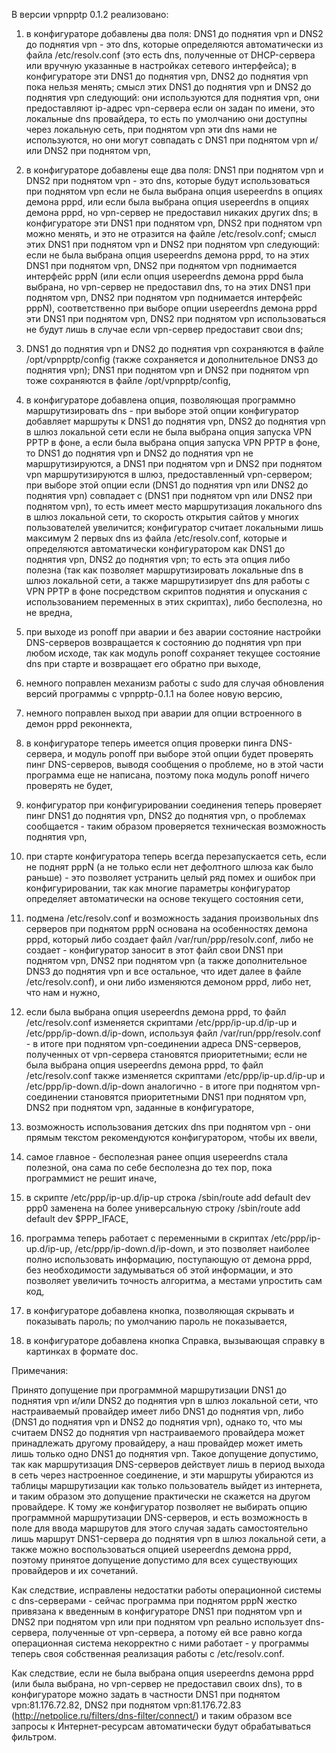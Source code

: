 В версии vpnpptp 0.1.2 реализовано:

1) в конфигураторе добавлены два поля: DNS1 до поднятия vpn и DNS2 до поднятия vpn - это dns, которые определяются автоматически из файла /etc/resolv.conf (это есть dns, полученные от DHCP-сервера или вручную указанные в настройках сетевого интерфейса); в конфигураторе эти DNS1 до поднятия vpn, DNS2 до поднятия vpn пока нельзя менять; смысл этих DNS1 до поднятия vpn и DNS2 до поднятия vpn следующий: они используются для поднятия vpn, они предоставляют ip-адрес vpn-сервера если он задан по имени, это локальные dns провайдера, то есть по умолчанию они доступны через локальную сеть, при поднятом vpn эти dns нами не используются, но они могут совпадать с DNS1 при поднятом vpn и/или DNS2 при поднятом vpn,

2) в конфигураторе добавлены еще два поля: DNS1 при поднятом vpn и DNS2 при поднятом vpn - это dns, которые будут использоваться при поднятом vpn если не была выбрана опция usepeerdns в опциях демона pppd, или если была выбрана опция usepeerdns в опциях демона pppd, но vpn-сервер не предоставил никаких других dns; в конфигураторе эти DNS1 при поднятом vpn, DNS2 при поднятом vpn можно менять, и это не отразится на файле /etc/resolv.conf; смысл этих DNS1 при поднятом vpn и DNS2 при поднятом vpn следующий: если не была выбрана опция usepeerdns демона pppd, то на этих DNS1 при поднятом vpn, DNS2 при поднятом vpn поднимается интерфейс pppN (или если опция usepeerdns демона pppd была выбрана, но vpn-сервер не предоставил dns, то на этих DNS1 при поднятом vpn, DNS2 при поднятом vpn поднимается интерфейс pppN), соответственно при выборе опции usepeerdns демона pppd эти DNS1 при поднятом vpn, DNS2 при поднятом vpn использоваться не будут лишь в случае если vpn-сервер предоставит свои dns;

3) DNS1 до поднятия vpn и DNS2 до поднятия vpn сохраняются в файле /opt/vpnpptp/config (также сохраняется и дополнительное DNS3 до поднятия vpn); DNS1 при поднятом vpn и DNS2 при поднятом vpn тоже сохраняются в файле /opt/vpnpptp/config,

4) в конфигураторе добавлена опция, позволяющая программно маршрутизировать dns - при выборе этой опции конфигуратор добавляет маршруты к DNS1 до поднятия vpn, DNS2 до поднятия vpn в шлюз локальной сети если не была выбрана опция запуска VPN PPTP в фоне, а если была выбрана опция запуска VPN PPTP в фоне, то DNS1 до поднятия vpn и DNS2 до поднятия vpn не маршрутизируются, а DNS1 при поднятом vpn и DNS2 при поднятом vpn маршрутизируются в шлюз, предоставленный vpn-сервером; при выборе этой опции если (DNS1 до поднятия vpn или DNS2 до поднятия vpn) совпадает с (DNS1 при поднятом vpn или DNS2 при поднятом vpn), то есть имеет место маршрутизация локального dns в шлюз локальной сети, то скорость открытия сайтов у многих пользователей увеличится; конфигуратор считает локальными лишь максимум 2 первых dns из файла /etc/resolv.conf, которые и определяются автоматически конфигуратором как DNS1 до поднятия vpn, DNS2 до поднятия vpn; то есть эта опция либо полезна (так как позволяет маршрутизировать локальные dns в шлюз локальной сети, а также маршрутизирует dns для работы с VPN PPTP в фоне посредством скриптов поднятия и опускания с использованием переменных в этих скриптах), либо бесполезна, но не вредна,

5) при выходе из ponoff при аварии и без аварии состояние настройки DNS-серверов возвращается к состоянию до поднятия vpn при любом исходе, так как модуль ponoff сохраняет текущее состояние dns при старте и возвращает его обратно при выходе,

6) немного поправлен механизм работы с sudo для случая обновления версий программы с vpnpptp-0.1.1 на более новую версию,

7) немного поправлен выход при аварии для опции встроенного в демон pppd реконнекта,

8) в конфигураторе теперь имеется опция проверки пинга DNS-сервера, и модуль ponoff при выборе этой опции будет проверять пинг DNS-серверов, выводя сообщения о проблеме, но в этой части программа еще не написана, поэтому пока модуль ponoff ничего проверять не будет,

9) конфигуратор при конфигурировании соединения теперь проверяет пинг DNS1 до поднятия vpn, DNS2 до поднятия vpn, о проблемах сообщается - таким образом проверяется техническая возможность поднятия vpn,

10) при старте конфигуратора теперь всегда перезапускается сеть, если не поднят pppN (а не только если нет дефолтного шлюза как было раньше) - это позволяет устранить целый ряд помех и ошибок при конфигурировании, так как многие параметры конфигуратор определяет автоматически на основе текущего состояния сети,

11) подмена /etc/resolv.conf и возможность задания произвольных dns серверов при поднятом pppN основана на особенностях демона pppd, который либо создает файл /var/run/ppp/resolv.conf, либо не создает - конфигуратор заносит в этот файл свои DNS1 при поднятом vpn, DNS2 при поднятом vpn (а также дополнительное DNS3 до поднятия vpn и все остальное, что идет далее в файле /etc/resolv.conf), и они либо изменяются демоном pppd, либо нет, что нам и нужно,

12) если была выбрана опция usepeerdns демона pppd, то файл /etc/resolv.conf изменяется скриптами /etc/ppp/ip-up.d/ip-up и /etc/ppp/ip-down.d/ip-down, используя файл /var/run/ppp/resolv.conf - в итоге при поднятом vpn-соединении адреса DNS-серверов, полученных от vpn-сервера становятся приоритетными; если не была выбрана опция usepeerdns демона pppd, то файл /etc/resolv.conf также изменяется скриптами /etc/ppp/ip-up.d/ip-up и /etc/ppp/ip-down.d/ip-down аналогично - в итоге при поднятом vpn-соединении становятся приоритетными DNS1 при поднятом vpn, DNS2 при поднятом vpn, заданные в конфигураторе,

13) возможность использования детских dns при поднятом vpn - они прямым текстом рекомендуются конфигуратором, чтобы их ввели,

14) самое главное - бесполезная ранее опция usepeerdns стала полезной, она сама по себе бесполезна до тех пор, пока программист не решит иначе,

15) в скрипте /etc/ppp/ip-up.d/ip-up строка /sbin/route add default dev ppp0 заменена на более универсальную строку /sbin/route add default dev $PPP\_IFACE,

16) программа теперь работает с переменными в скриптах /etc/ppp/ip-up.d/ip-up, /etc/ppp/ip-down.d/ip-down, и это позволяет наиболее полно использовать информацию, поступающую от демона pppd, без необходимости задумываться об этой информации, и это позволяет увеличить точность алгоритма, а местами упростить сам код,

17) в конфигураторе добавлена кнопка, позволяющая скрывать и показывать пароль; по умолчанию пароль не показывается,

18) в конфигураторе добавлена кнопка Справка, вызывающая справку в картинках в формате doc.

Примечания:

Принято допущение при программной маршрутизации DNS1 до поднятия vpn и/или DNS2 до поднятия vpn в шлюз локальной сети, что настраиваемый провайдер имеет либо DNS1 до поднятия vpn, либо (DNS1 до поднятия vpn и DNS2 до поднятия vpn), однако то, что мы считаем DNS2 до поднятия vpn настраиваемого провайдера может принадлежать другому провайдеру, а наш провайдер может иметь лишь только одно DNS1 до поднятия vpn. Такое допущение допустимо, так как маршрутизация DNS-серверов действует лишь в период выхода в сеть через настроенное соединение, и эти маршруты убираются из таблицы маршрутизации как только пользователь выйдет из интернета, и таким образом это допущение практически не скажется на другом провайдере. К тому же конфигуратор позволяет не выбирать опцию программной маршрутизации DNS-серверов, и есть возможность в поле для ввода маршрутов для этого случая задать самостоятельно лишь маршрут DNS1-сервера до поднятия vpn в шлюз локальной сети, а также можно воспользоваться опцией usepeerdns демона pppd, поэтому принятое допущение допустимо для всех существующих провайдеров и их сочетаний.

Как следствие, исправлены недостатки работы операционной системы с dns-серверами - сейчас программа при поднятом pppN жестко привязана к введенным в конфигураторе DNS1 при поднятом vpn и DNS2 при поднятом vpn или при поднятом vpn реально использует dns-сервера, полученные от vpn-сервера, а потому ей все равно когда операционная система некорректно с ними работает - у программы теперь своя собственная реализация работы с /etc/resolv.conf.

Как следствие, если не была выбрана опция usepeerdns демона pppd (или была выбрана, но vpn-сервер не предоставил своих dns), то в конфигураторе можно задать в частности DNS1 при поднятом vpn:81.176.72.82, DNS2 при поднятом vpn:81.176.72.83 (http://netpolice.ru/filters/dns-filter/connect/) и таким образом все запросы к Интернет-ресурсам автоматически будут обрабатываться фильтром.